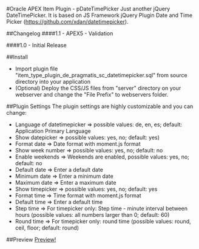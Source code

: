 #Oracle APEX Item Plugin - pDateTimePicker
Just another jQuery DateTimePicker.
It is based on JS Framework jQuery Plugin Date and Time Picker (https://github.com/xdan/datetimepicker).

##Changelog
####1.1 - APEX5 - Validation

####1.0 - Initial Release

##Install
- Import plugin file "item_type_plugin_de_pragmatis_sc_datetimepicker.sql" from source directory into your application
- (Optional) Deploy the CSS/JS files from "server" directory on your webserver and change the "File Prefix" to webservers folder.

##Plugin Settings
The plugin settings are highly customizable and you can change:
* Language of datetimepicker => possible values: de, en, es; default:  Application Primary Language
* Show datepicker 				=> possible values: yes, no; default: yes)
* Format date						=> Date format with moment.js format
* Show week number				=> possible values: yes, no; default: no
* Enable weekends				=> Weekends are enabled, possible values: yes, no; default: no
* Default date					=> Enter a default date
* Minimum date					=> Enter a minimum date
* Maximum date					=> Enter a maximum date
* Show timepicker				=> possible values: yes, no; default: yes
* Format time						=> Time format with moment.js format
* Default time					=> Enter a default time
* Step time						=> For timepicker only: Step time - minute interval between hours (possible values: all numbers larger than 0; default: 60)
* Round time						=> For timepicker only: round time (possible values: round, ceil, floor; default: round)

##Preview
[Preview!](https://github.com/pr49sc/apex-plugin-datetimepicker/master/preview.png)

